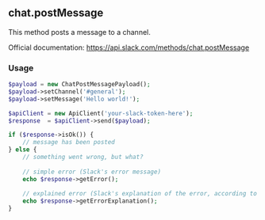 ## chat.postMessage

This method posts a message to a channel.

Official documentation: https://api.slack.com/methods/chat.postMessage


### Usage

```php
$payload = new ChatPostMessagePayload();
$payload->setChannel('#general');
$payload->setMessage('Hello world!');

$apiClient = new ApiClient('your-slack-token-here');
$response  = $apiClient->send($payload);

if ($response->isOk()) {
    // message has been posted
} else {
    // something went wrong, but what?
    
    // simple error (Slack's error message)
    echo $response->getError();
    
    // explained error (Slack's explanation of the error, according to the documentation)
    echo $response->getErrorExplanation();
}
```
